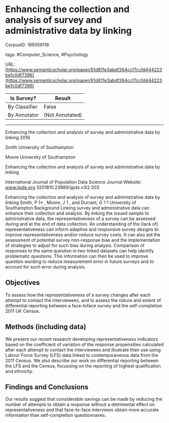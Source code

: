 # Enhancing the collection and analysis of survey and administrative data by linking

CorpusID: 169356118
 
tags: #Computer_Science, #Psychology

URL: [https://www.semanticscholar.org/paper/61d811e3abdf264ccf7ccfd444223be1c0df7396](https://www.semanticscholar.org/paper/61d811e3abdf264ccf7ccfd444223be1c0df7396)
 
| Is Survey?        | Result          |
| ----------------- | --------------- |
| By Classifier     | False |
| By Annotator      | (Not Annotated) |

---

Enhancing the collection and analysis of survey and administrative data by linking
2018

Smith 
University of Southampton


Moore 
University of Southampton


Enhancing the collection and analysis of survey and administrative data by linking

International Journal of Population Data Science Journal Website: www.ijpds.org
3201810.23889/ijpds.v3i2.503


Enhancing the collection and analysis of survey and administrative data by linking Smith, P 1* , Moore, J 1 , and Durrant, G 1 1 University of Southampton Background Linking survey and administrative data can enhance their collection and analysis. By linking the issued sample to administrative data, the representativeness of a survey can be assessed during and at the end of data collection. An understanding of the (lack of) representativeness can inform adaptive and responsive survey designs to improve representativeness and/or reduce survey costs. It can also aid the assessment of potential survey non-response bias and the implementation of strategies to adjust for such bias during analysis. Comparison of responses to the same question in two linked datasets can help identify problematic questions. This information can then be used to improve question wording to reduce measurement error in future surveys and to account for such error during analysis.


## Objectives

To assess how the representativeness of a survey changes after each attempt to contact the interviewees, and to assess the nature and extent of differential reporting between a face-toface survey and the self-completion 2011 UK Census.


## Methods (including data)

We present our recent research developing representativeness indicators based on the coefficient of variation of the response propensities calculated after each attempt to contact the interviewees and illustrate their use using Labour Force Survey (LFS) data linked to contemporaneous data from the 2011 Census. We also describe our work on differential reporting between the LFS and the Census, focussing on the reporting of highest qualification and ethnicity.


## Findings and Conclusions

Our results suggest that considerable savings can be made by reducing the number of attempts to obtain a response without a detrimental effect on representativeness and that face-to-face interviews obtain more accurate information than self-completion questionnaires.